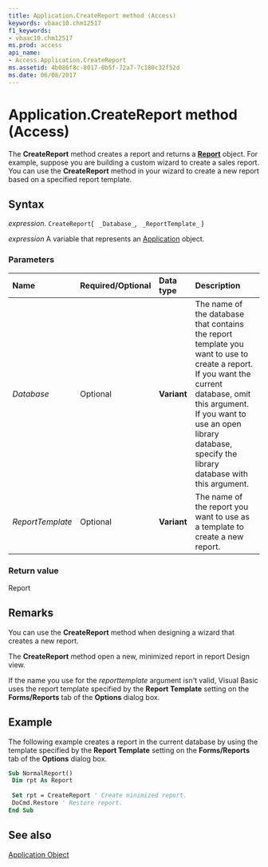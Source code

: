 ```yaml
---
title: Application.CreateReport method (Access)
keywords: vbaac10.chm12517
f1_keywords:
- vbaac10.chm12517
ms.prod: access
api_name:
- Access.Application.CreateReport
ms.assetid: 4b086f8c-8017-0b5f-72a7-7c180c32f52d
ms.date: 06/08/2017
---
```



# Application.CreateReport method (Access)

The  **CreateReport** method creates a report and returns a **[Report](Access.Report.md)** object. For example, suppose you are building a custom wizard to create a sales report. You can use the **CreateReport** method in your wizard to create a new report based on a specified report template.


## Syntax

_expression_. `CreateReport`( ` _Database_`, ` _ReportTemplate_` )

_expression_ A variable that represents an [Application](Access.Application.md) object.


### Parameters



|Name|Required/Optional|Data type|Description|
|:-----|:-----|:-----|:-----|
| _Database_|Optional|**Variant**|The name of the database that contains the report template you want to use to create a report. If you want the current database, omit this argument. If you want to use an open library database, specify the library database with this argument.|
| _ReportTemplate_|Optional|**Variant**| The name of the report you want to use as a template to create a new report.|

### Return value

Report


## Remarks

You can use the  **CreateReport** method when designing a wizard that creates a new report.

The  **CreateReport** method open a new, minimized report in report Design view.

If the name you use for the  _reporttemplate_ argument isn't valid, Visual Basic uses the report template specified by the **Report Template** setting on the **Forms/Reports** tab of the **Options** dialog box.


## Example

The following example creates a report in the current database by using the template specified by the  **Report Template** setting on the **Forms/Reports** tab of the **Options** dialog box.


```vb
Sub NormalReport() 
 Dim rpt As Report 
 
 Set rpt = CreateReport ' Create minimized report. 
 DoCmd.Restore ' Restore report. 
End Sub
```


## See also


[Application Object](Access.Application.md)

